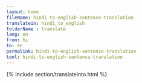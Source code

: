 ```yaml
---
layout: home
fileName: hindi-to-english-sentence-translation
translatein: hindi_to_english
folderName : translate
lang: en
from: hi
to: en
permalink: hindi-to-english-sentence-translation
tool: hindi-to-english-sentence-translation
---
```

{% include section/translateinto.html %}